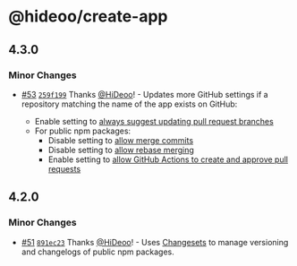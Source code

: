 # @hideoo/create-app

## 4.3.0

### Minor Changes

- [#53](https://github.com/HiDeoo/create-app/pull/53) [`259f199`](https://github.com/HiDeoo/create-app/commit/259f19955ade65b6dfea23a0915748be157c59e1) Thanks [@HiDeoo](https://github.com/HiDeoo)! - Updates more GitHub settings if a repository matching the name of the app exists on GitHub:

  - Enable setting to [always suggest updating pull request branches](https://docs.github.com/en/repositories/configuring-branches-and-merges-in-your-repository/configuring-pull-request-merges/managing-suggestions-to-update-pull-request-branches)
  - For public npm packages:
    - Disable setting to [allow merge commits](https://docs.github.com/en/repositories/configuring-branches-and-merges-in-your-repository/configuring-pull-request-merges/configuring-commit-merging-for-pull-requests)
    - Disable setting to [allow rebase merging](https://docs.github.com/en/repositories/configuring-branches-and-merges-in-your-repository/configuring-pull-request-merges/configuring-commit-rebasing-for-pull-requests)
    - Enable setting to [allow GitHub Actions to create and approve pull requests](https://docs.github.com/en/repositories/managing-your-repositorys-settings-and-features/enabling-features-for-your-repository/managing-github-actions-settings-for-a-repository#preventing-github-actions-from-creating-or-approving-pull-requests)

## 4.2.0

### Minor Changes

- [#51](https://github.com/HiDeoo/create-app/pull/51) [`891ec23`](https://github.com/HiDeoo/create-app/commit/891ec2360429503ce23e39bb931affe936337edb) Thanks [@HiDeoo](https://github.com/HiDeoo)! - Uses [Changesets](https://github.com/changesets/changesets) to manage versioning and changelogs of public npm packages.
